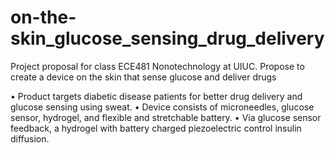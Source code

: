 # on-the-skin_glucose_sensing_drug_delivery
Project proposal for class ECE481 Nonotechnology at UIUC. Propose to create a device on the skin that sense glucose and deliver drugs

• Product targets diabetic disease patients for better drug delivery and glucose sensing using sweat.
• Device consists of microneedles, glucose sensor, hydrogel, and flexible and stretchable battery.
• Via glucose sensor feedback, a hydrogel with battery charged piezoelectric control insulin diffusion.
